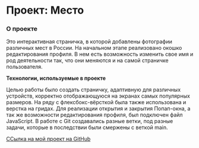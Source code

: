 # Проект: Место

### О проекте

Это интерактивная страничка, в которой добавлены фотографии различных мест в России.
На начальном этапе реализовано окошко редактирования профиля. В нем есть возможность изменить свое имя и род деятельности так, что они меняются и на самой страничке пользователя.

**Технологии, используемые в проекте**

Целью работы было создать страничку, адаптивную для различных устройств, корректно отображающуюся
на экранах самых популярных размеров.
На ряду с флексбокс-вёрсткой была также использована и верстка на гридах.
Для реализации открытия и закрытия Попап-окна, а так же возможности редактирования профиля, был подключен файл JavaScript.
В работе с Git создавались разные ветки, под разные задачи, которые в последствии были смержены с веткой main.


[ССылка на мой проект на GitHub](https://olesia1205.github.io/mesto/index.html)
